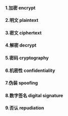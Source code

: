 #### 1.加密 encrypt

#### 2.明文 plaintext

#### 3.密文 ciphertext

#### 4.解密 decrypt

#### 5.密码 cryptography

#### 6.机密性 confidentiality

#### 7.伪装 spoofing

#### 8.数字签名 digital signature

#### 9.否认 repudiation

